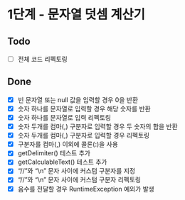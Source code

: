 # 1단계 - 문자열 덧셈 계산기

## Todo
- [ ] 전체 코드 리펙토링

## Done
- [x] 빈 문자열 또는 null 값을 입력할 경우 0을 반환  
- [x] 숫자 하나를 문자열로 입력할 경우 해당 숫자를 반환
- [x] 숫자 하나를 문자열로 입력 리펙토링
- [x] 숫자 두개를 컴마(,) 구분자로 입력할 경우 두 숫자의 합을 반환
- [x] 숫자 두개를 컴마(,) 구분자로 입력할 경우 리펙토링
- [x] 구분자를 컴마(,) 이외에 콜론(:)을 사용
- [x] getDelimiter() 테스트 추가
- [x] getCalculableText() 테스트 추가
- [x] “//”와 “\n” 문자 사이에 커스텀 구분자를 지정
- [x] “//”와 “\n” 문자 사이에 커스텀 구분자 리펙토링
- [x] 음수를 전달할 경우 RuntimeException 예외가 발생